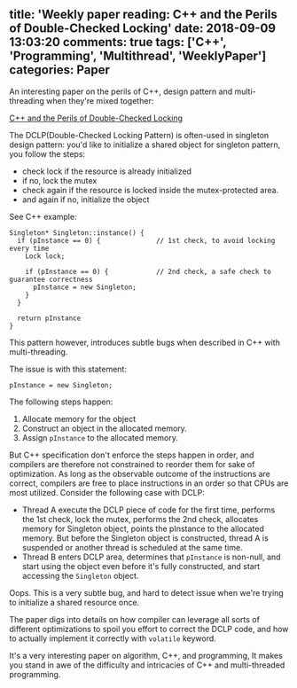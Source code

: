 title: 'Weekly paper reading: C++ and the Perils of Double-Checked Locking'
date: 2018-09-09 13:03:20
comments: true
tags: ['C++', 'Programming', 'Multithread', 'WeeklyPaper']
categories: Paper
---

An interesting paper on the perils of C++, design pattern and multi-threading when they're mixed together:

[C++ and the Perils of Double-Checked Locking](http://www.aristeia.com/Papers/DDJ_Jul_Aug_2004_revised.pdf)

The DCLP(Double-Checked Locking Pattern) is often-used in singleton design pattern: you'd like to initialize a shared object for singleton pattern, you follow the steps:

- check lock if the resource is already initialized
- if no, lock the mutex
- check again if the resource is locked inside the mutex-protected area.
- and again if no, initialize the object

See C++ example:

```
Singleton* Singleton::instance() {
  if (pInstance == 0) {              // 1st check, to avoid locking every time
    Lock lock;

    if (pInstance == 0) {            // 2nd check, a safe check to guarantee correctness
      pInstance = new Singleton;
    }
  }

  return pInstance
}
```

This pattern however, introduces subtle bugs when described in C++ with multi-threading.

The issue is with this statement:

```
pInstance = new Singleton;
```

The following steps happen:

1. Allocate memory for the object
2. Construct an object in the allocated memory.
3. Assign `pInstance` to the allocated memory.

But C++ specification don't enforce the steps happen in order, and compilers are therefore not constrained to reorder them for sake of optimization. As long as the observable outcome of the instructions are correct, compilers are free to place instructions in an order so that CPUs are most utilized. Consider the following case with DCLP:

- Thread A execute the DCLP piece of code for the first time, performs the 1st check, lock the mutex, performs the 2nd check, allocates memory for Singleton object, points the pInstance to the allocated memory. But before the Singleton object is constructed, thread A is suspended or another thread is scheduled at the same time.
- Thread B enters DCLP area, determines that `pInstance` is non-null, and start using the object even before it's fully constructed, and start accessing the `Singleton` object.

Oops. This is a very subtle bug, and hard to detect issue when we're trying to initialize a shared resource once.

The paper digs into details on how compiler can leverage all sorts of different optimizations to spoil you effort to correct the DCLP code, and how to actually implement it correctly with `volatile` keyword.

It's a very interesting paper on algorithm, C++, and programming, It makes you stand in awe of the difficulty and intricacies of C++ and multi-threaded programming.
